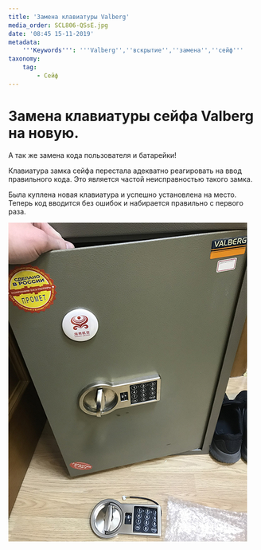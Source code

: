 ```yaml
---
title: 'Замена клавиатуры Valberg'
media_order: SCL806-QSsE.jpg
date: '08:45 15-11-2019'
metadata:
    '''Keywords''': '''Valberg'',''вскрытие'',''замена'',''сейф'''
taxonomy:
    tag:
        - Сейф
---
```


# Замена клавиатуры сейфа Valberg на новую. 

А так же замена кода пользователя и батарейки! 

Клавиатура замка сейфа перестала адекватно реагировать на ввод правильного кода. Это является частой неисправностью такого замка. 

Была куплена новая клавиатура и успешно установлена на место. Теперь код вводится без ошибок и набирается правильно с первого раза.

![](SCL806-QSsE.jpg)